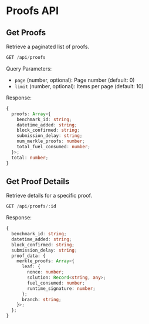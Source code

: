 # Proofs API

## Get Proofs
Retrieve a paginated list of proofs.

```typescript
GET /api/proofs
```

Query Parameters:
- `page` (number, optional): Page number (default: 0)
- `limit` (number, optional): Items per page (default: 10)

Response:
```typescript
{
  proofs: Array<{
    benchmark_id: string;
    datetime_added: string;
    block_confirmed: string;
    submission_delay: string;
    num_merkle_proofs: number;
    total_fuel_consumed: number;
  }>;
  total: number;
}
```

## Get Proof Details
Retrieve details for a specific proof.

```typescript
GET /api/proofs/:id
```

Response:
```typescript
{
  benchmark_id: string;
  datetime_added: string;
  block_confirmed: string;
  submission_delay: string;
  proof_data: {
    merkle_proofs: Array<{
      leaf: {
        nonce: number;
        solution: Record<string, any>;
        fuel_consumed: number;
        runtime_signature: number;
      };
      branch: string;
    }>;
  };
}
```